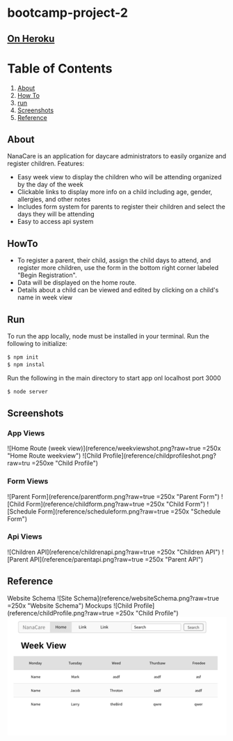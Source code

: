# bootcamp-project-2
## [On Heroku](https://nana-care.herokuapp.com/)

# Table of Contents
1. [About](#about)
2. [How To](#howto)
3. [run](#run)
4. [Screenshots](#screenshots)
5. [Reference](#reference)

## About
NanaCare is an application for daycare administrators to easily organize and register children.
Features:
- Easy week view to display the children who will be attending organized by the day of the week
- Clickable links to display more info on a child including age, gender, allergies, and other notes
- Includes form system for parents to register their children and select the days they will be attending
- Easy to access api system

## HowTo
- To register a parent, their child, assign the child days to attend, and register more children, use the form in the bottom right corner labeled "Begin Registration".
- Data will be displayed on the home route.
- Details about a child can be viewed and edited by clicking on a child's name in week view

## Run
To run the app locally, node must be installed in your terminal.
Run the following to initialize:
``` bash
$ npm init
$ npm instal
```
Run the following in the main directory to start app onl localhost port 3000 
``` bash
$ node server
```
## Screenshots
### App Views
![Home Route (week view)](reference/weekviewshot.png?raw=true =250x "Home Route weekview")
![Child Profile](reference/childprofileshot.png?raw=tru =250xe "Child Profile")
### Form Views
![Parent Form](reference/parentform.png?raw=true =250x "Parent Form")
![Child Form](reference/childform.png?raw=true =250x "Child Form")
![Schedule Form](reference/scheduleform.png?raw=true  =250x "Schedule Form")
### Api Views
![Children API](reference/childrenapi.png?raw=true =250x "Children API")
![Parent API](reference/parentapi.png?raw=true =250x "Parent API")


## Reference
Website Schema
![Site Schema](reference/websiteSchema.png?raw=true =250x "Website Schema")
Mockups
![Child Profile](reference/childProfile.png?raw=true =250x "Child Profile")
![Week View](reference/weekView.png?raw=true=250x "Week View")

